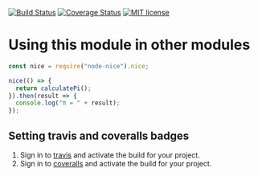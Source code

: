 [![Build Status](https://travis-ci.org/smyte/node-nice.svg?branch=master)](https://travis-ci.org/smyte/node-nice.svg?branch=master)
[![Coverage Status](https://coveralls.io/repos/github/smyte/node-nice/badge.svg?branch=master)](https://coveralls.io/github/smyte/node-nice?branch=master)
[![MIT license](http://img.shields.io/badge/license-MIT-brightgreen.svg)](http://opensource.org/licenses/MIT)

# Using this module in other modules

```js
const nice = require("node-nice").nice;

nice(() => {
  return calculatePi();
}).then(result => {
  console.log("π = " + result);
});
```

## Setting travis and coveralls badges

1.  Sign in to [travis](https://travis-ci.org/) and activate the build for your project.
2.  Sign in to [coveralls](https://coveralls.io/) and activate the build for your project.
